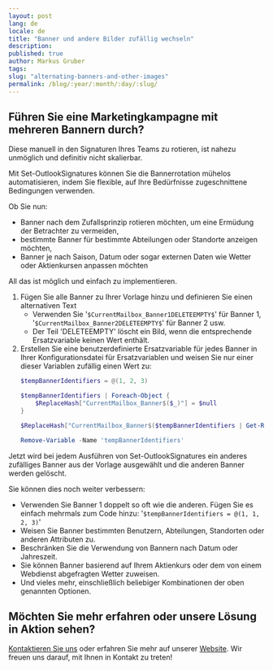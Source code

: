 ```yaml
---
layout: post
lang: de
locale: de
title: "Banner und andere Bilder zufällig wechseln"
description:
published: true
author: Markus Gruber
tags: 
slug: "alternating-banners-and-other-images"
permalink: /blog/:year/:month/:day/:slug/
---
```

## Führen Sie eine Marketingkampagne mit mehreren Bannern durch?

Diese manuell in den Signaturen Ihres Teams zu rotieren, ist nahezu unmöglich und definitiv nicht skalierbar.

Mit Set-OutlookSignatures können Sie die Bannerrotation mühelos automatisieren, indem Sie flexible, auf Ihre Bedürfnisse zugeschnittene Bedingungen verwenden.

Ob Sie nun:
- Banner nach dem Zufallsprinzip rotieren möchten, um eine Ermüdung der Betrachter zu vermeiden,
- bestimmte Banner für bestimmte Abteilungen oder Standorte anzeigen möchten,
- Banner je nach Saison, Datum oder sogar externen Daten wie Wetter oder Aktienkursen anpassen möchten

All das ist möglich und einfach zu implementieren.

1. Fügen Sie alle Banner zu Ihrer Vorlage hinzu und definieren Sie einen alternativen Text  
   - Verwenden Sie '`$CurrentMailbox_Banner1DELETEEMPTY$`' für Banner 1, '`$CurrentMailbox_Banner2DELETEEMPTY$`' für Banner 2 usw.  
   - Der Teil 'DELETEEMPTY' löscht ein Bild, wenn die entsprechende Ersatzvariable keinen Wert enthält.
2. Erstellen Sie eine benutzerdefinierte Ersatzvariable für jedes Banner in Ihrer Konfigurationsdatei für Ersatzvariablen und weisen Sie nur einer dieser Variablen zufällig einen Wert zu:
    ```powershell
    $tempBannerIdentifiers = @(1, 2, 3)

    $tempBannerIdentifiers | Foreach-Object {
        $ReplaceHash["CurrentMailbox_Banner$($_)"] = $null
    }

    $ReplaceHash["CurrentMailbox_Banner$($tempBannerIdentifiers | Get-Random)"] = $true

    Remove-Variable -Name 'tempBannerIdentifiers'
    ```
Jetzt wird bei jedem Ausführen von Set-OutlookSignatures ein anderes zufälliges Banner aus der Vorlage ausgewählt und die anderen Banner werden gelöscht.

Sie können dies noch weiter verbessern:  
- Verwenden Sie Banner 1 doppelt so oft wie die anderen. Fügen Sie es einfach mehrmals zum Code hinzu: '`$tempBannerIdentifiers = @(1, 1, 2, 3)`'  
- Weisen Sie Banner bestimmten Benutzern, Abteilungen, Standorten oder anderen Attributen zu.  
- Beschränken Sie die Verwendung von Bannern nach Datum oder Jahreszeit.  
- Sie können Banner basierend auf Ihrem Aktienkurs oder dem von einem Webdienst abgefragten Wetter zuweisen.  
- Und vieles mehr, einschließlich beliebiger Kombinationen der oben genannten Optionen.

## Möchten Sie mehr erfahren oder unsere Lösung in Aktion sehen?
[Kontaktieren Sie uns](/contact/) oder erfahren Sie mehr auf unserer [Website](/). Wir freuen uns darauf, mit Ihnen in Kontakt zu treten!